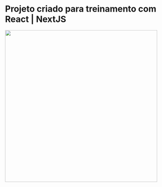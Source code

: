<h1> Projeto criado para treinamento com React | NextJS </h1>
<div style="display: inline_block">
  <img width="500px" height="" src="https://blog.rocketseat.com.br/content/images/2018/12/ssr-nextjs-reactjs.png">
</div>

